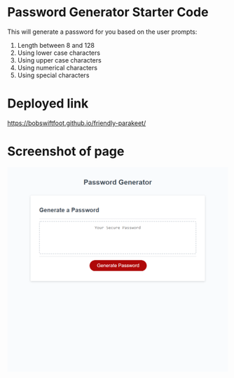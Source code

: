 # Password Generator Starter Code
This will generate a password for you based on the user prompts:
1. Length between 8 and 128
2. Using lower case characters
3. Using upper case characters
4. Using numerical characters
5. Using special characters

# Deployed link
https://bobswiftfoot.github.io/friendly-parakeet/

# Screenshot of page
![Full Page Screenshot](/screenshots/screenshot.png?raw=true)

